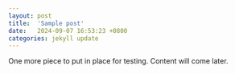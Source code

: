 ```yaml
---
layout: post
title:  'Sample post'
date:   2024-09-07 16:53:23 +0800
categories: jekyll update
---
```

One more piece to put in place for testing. Content will come later.

